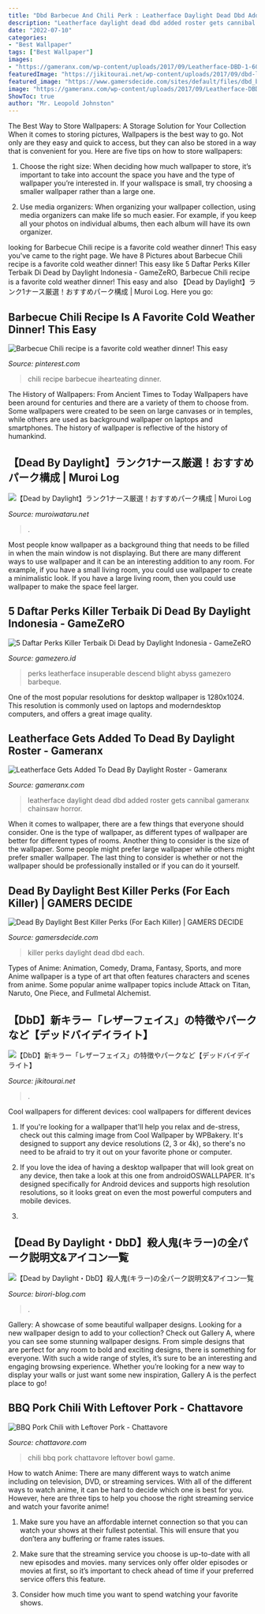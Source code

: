 ```yaml
---
title: "Dbd Barbecue And Chili Perk : Leatherface Daylight Dead Dbd Added Roster Gets Cannibal Gameranx Chainsaw Horror"
description: "Leatherface daylight dead dbd added roster gets cannibal gameranx chainsaw horror"
date: "2022-07-10"
categories:
- "Best Wallpaper"
tags: ["Best Wallpaper"]
images:
- "https://gameranx.com/wp-content/uploads/2017/09/Leatherface-DBD-1-600x338.png"
featuredImage: "https://jikitourai.net/wp-content/uploads/2017/09/dbd-leatherface-006.png"
featured_image: "https://www.gamersdecide.com/sites/default/files/dbd_best_killer_perks.jpg"
image: "https://gameranx.com/wp-content/uploads/2017/09/Leatherface-DBD-1-600x338.png"
ShowToc: true
author: "Mr. Leopold Johnston"
---
```



The Best Way to Store Wallpapers: A Storage Solution for Your Collection
When it comes to storing pictures, Wallpapers is the best way to go. Not only are they easy and quick to access, but they can also be stored in a way that is convenient for you. Here are five tips on how to store wallpapers:
1) Choose the right size: When deciding how much wallpaper to store, it’s important to take into account the space you have and the type of wallpaper you’re interested in. If your wallspace is small, try choosing a smaller wallpaper rather than a large one.

2) Use media organizers: When organizing your wallpaper collection, using media organizers can make life so much easier. For example, if you keep all your photos on individual albums, then each album will have its own organizer.

	

		
looking for Barbecue Chili recipe is a favorite cold weather dinner! This easy you've came to the right page. We have 8 Pictures about Barbecue Chili recipe is a favorite cold weather dinner! This easy like 5 Daftar Perks Killer Terbaik Di Dead by Daylight Indonesia - GameZeRO, Barbecue Chili recipe is a favorite cold weather dinner! This easy and also 【Dead by Daylight】ランク1ナース厳選！おすすめパーク構成 | Muroi Log. Here you go:
		
    
## Barbecue Chili Recipe Is A Favorite Cold Weather Dinner! This Easy

<img loading=lazy src="https://i.pinimg.com/originals/cc/26/5e/cc265e24fa21834b322f6995e9dadbe2.jpg" onerror="this.onerror=null;this.src='https://tse1.mm.bing.net/th?id=OIP.ocdC_ybasiAT5acHES5IZQHaLP&amp;pid=15.1';" alt="Barbecue Chili recipe is a favorite cold weather dinner! This easy">

_Source: pinterest.com_

>chili recipe barbecue ihearteating dinner. 

	

The History of Wallpapers: From Ancient Times to Today
Wallpapers have been around for centuries and there are a variety of them to choose from. Some wallpapers were created to be seen on large canvases or in temples, while others are used as background wallpaper on laptops and smartphones. The history of wallpaper is reflective of the history of humankind.

    
## 【Dead By Daylight】ランク1ナース厳選！おすすめパーク構成 | Muroi Log

<img loading=lazy src="https://muroiwataru.net/wp-content/uploads/2018/08/9737b342990443544f01df482e9b9ad9.png" onerror="this.onerror=null;this.src='https://tse1.mm.bing.net/th?id=OIP.mqrzRsxxbWJuG7wcKCw5sgAAAA&amp;pid=15.1';" alt="【Dead by Daylight】ランク1ナース厳選！おすすめパーク構成 | Muroi Log">

_Source: muroiwataru.net_

>. 

	

Most people know wallpaper as a background thing that needs to be filled in when the main window is not displaying. But there are many different ways to use wallpaper and it can be an interesting addition to any room. For example, if you have a small living room, you could use wallpaper to create a minimalistic look. If you have a large living room, then you could use wallpaper to make the space feel larger.

    
## 5 Daftar Perks Killer Terbaik Di Dead By Daylight Indonesia - GameZeRO

<img loading=lazy src="https://gamexran.com/wp-content/uploads/2020/05/5-perks-killer-terbaik-dead-by-daylight-1-1024x576.jpg" onerror="this.onerror=null;this.src='https://tse3.mm.bing.net/th?id=OIP.-_NK0210dRG-HcIqdyXvtgHaEK&amp;pid=15.1';" alt="5 Daftar Perks Killer Terbaik Di Dead by Daylight Indonesia - GameZeRO">

_Source: gamezero.id_

>perks leatherface insuperable descend blight abyss gamezero barbeque. 

	

One of the most popular resolutions for desktop wallpaper is 1280x1024. This resolution is commonly used on laptops and moderndesktop computers, and offers a great image quality.

    
## Leatherface Gets Added To Dead By Daylight Roster - Gameranx

<img loading=lazy src="https://gameranx.com/wp-content/uploads/2017/09/Leatherface-DBD-1-600x338.png" onerror="this.onerror=null;this.src='https://tse1.mm.bing.net/th?id=OIP.TYpsJLB3PV9ibxzsGHpsbAHaEL&amp;pid=15.1';" alt="Leatherface Gets Added To Dead By Daylight Roster - Gameranx">

_Source: gameranx.com_

>leatherface daylight dead dbd added roster gets cannibal gameranx chainsaw horror. 

	

When it comes to wallpaper, there are a few things that everyone should consider. One is the type of wallpaper, as different types of wallpaper are better for different types of rooms. Another thing to consider is the size of the wallpaper. Some people might prefer large wallpaper while others might prefer smaller wallpaper. The last thing to consider is whether or not the wallpaper should be professionally installed or if you can do it yourself.

    
## Dead By Daylight Best Killer Perks (For Each Killer) | GAMERS DECIDE

<img loading=lazy src="https://www.gamersdecide.com/sites/default/files/dbd_best_killer_perks.jpg" onerror="this.onerror=null;this.src='https://tse3.mm.bing.net/th?id=OIP.AkN7jye7DIhN7a1APqvshgHaEH&amp;pid=15.1';" alt="Dead By Daylight Best Killer Perks (For Each Killer) | GAMERS DECIDE">

_Source: gamersdecide.com_

>killer perks daylight dead dbd each. 

	

Types of Anime: Animation, Comedy, Drama, Fantasy, Sports, and more
Anime wallpaper is a type of art that often features characters and scenes from anime. Some popular anime wallpaper topics include Attack on Titan, Naruto, One Piece, and Fullmetal Alchemist.

    
## 【DbD】新キラー「レザーフェイス」の特徴やパークなど【デッドバイデイライト】

<img loading=lazy src="https://jikitourai.net/wp-content/uploads/2017/09/dbd-leatherface-006.png" onerror="this.onerror=null;this.src='https://tse4.mm.bing.net/th?id=OIP.qH_hSD26p0DM6PX9Hm-OBgHaFH&amp;pid=15.1';" alt="【DbD】新キラー「レザーフェイス」の特徴やパークなど【デッドバイデイライト】">

_Source: jikitourai.net_

>. 

	

Cool wallpapers for different devices:
cool wallpapers for different devices 

1. If you're looking for a wallpaper that'll help you relax and de-stress, check out this calming image from Cool Wallpaper by WPBakery. It's designed to support any device resolutions (2, 3 or 4k), so there's no need to be afraid to try it out on your favorite phone or computer.

2. If you love the idea of having a desktop wallpaper that will look great on any device, then take a look at this one from androidOSWALLPAPER. It's designed specifically for Android devices and supports high resolution resolutions, so it looks great on even the most powerful computers and mobile devices.

3.

    
## 【Dead By Daylight・DbD】殺人鬼(キラー)の全パーク説明文&amp;アイコン一覧

<img loading=lazy src="https://birori-blog.com/wp-content/uploads/2018/10/ノックアウト.gif" onerror="this.onerror=null;this.src='https://tse3.mm.bing.net/th?id=OIP.uhOJj3yxvAnE9f3x6-7zwQAAAA&amp;pid=15.1';" alt="【Dead by Daylight・DbD】殺人鬼(キラー)の全パーク説明文&amp;アイコン一覧">

_Source: birori-blog.com_

>. 

	

Gallery: A showcase of some beautiful wallpaper designs.
Looking for a new wallpaper design to add to your collection? Check out Gallery A, where you can see some stunning wallpaper designs. From simple designs that are perfect for any room to bold and exciting designs, there is something for everyone. With such a wide range of styles, it’s sure to be an interesting and engaging browsing experience. Whether you’re looking for a new way to display your walls or just want some new inspiration, Gallery A is the perfect place to go!





	
	
    
## BBQ Pork Chili With Leftover Pork - Chattavore

<img loading=lazy src="https://i0.wp.com/www.chattavore.com/wp-content/uploads/2015/10/bbq-pork-chili-800x533.jpg?resize=800%2C533" onerror="this.onerror=null;this.src='https://tse2.mm.bing.net/th?id=OIP.8CLBKXsHStwLYcQtfe0t3AHaE7&amp;pid=15.1';" alt="BBQ Pork Chili with Leftover Pork - Chattavore">

_Source: chattavore.com_

>chili bbq pork chattavore leftover bowl game. 

	

How to watch Anime: There are many different ways to watch anime including on television, DVD, or streaming services.
With all of the different ways to watch anime, it can be hard to decide which one is best for you. However, here are three tips to help you choose the right streaming service and watch your favorite anime!
1. Make sure you have an affordable internet connection so that you can watch your shows at their fullest potential. This will ensure that you don’tera any buffering or frame rates issues.

2. Make sure that the streaming service you choose is up-to-date with all new episodes and movies. many services only offer older episodes or movies at first, so it’s important to check ahead of time if your preferred service offers this feature.

3. Consider how much time you want to spend watching your favorite shows.

